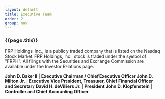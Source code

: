 ```yaml
---
layout: default
title: Executive Team
order: 2
group: nav
---
```


<style>
    table {width:700px;}
</style>

### {{page.title}}

FRP Holdings, Inc., is a publicly traded company that is listed on the Nasdaq Stock Market. FRP Holdings, Inc., stock is traded under the symbol of "FRPH". All filings with the Securities and Exchange Commission are available under the Investor Relations page.

**John D. Baker II** | **Executive Chairman / Chief Executive Officer**
**John D. Milton Jr.** | **Executive Vice President, Treasurer, Chief Financial Officer and Secretary**
**David H. deVilliers Jr.** | **President**
**John D. Klopfenstein** | **Controller and Chief Accounting Officer**
